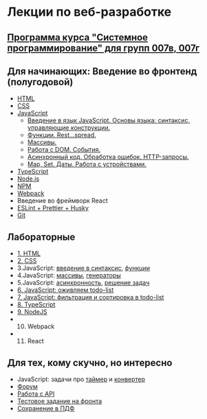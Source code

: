 # Лекции по веб-разработке

## [Программа курса "Системное программирование" для групп 007в, 007г](program-2023.md)

## Для начинающих: Введение во фронтенд (полугодовой)
* [HTML](https://dmitryweiner.github.io/web-lectures/Basic%20-%20HTML.html)
* [CSS](https://dmitryweiner.github.io/web-lectures/Basic%20-%20CSS.html)
* [JavaScript](https://dmitryweiner.github.io/web-lectures/Basic%20-%20JS.html)
  * [Введение в язык JavaScript. Основы языка: синтаксис, управляющие конструкции.](https://dmitryweiner.github.io/web-lectures/JS_part1.html)
  * [Функции. Rest...spread.](https://dmitryweiner.github.io/web-lectures/JS_part2.html)
  * [Массивы.](https://dmitryweiner.github.io/web-lectures/JS_part3.html)
  * [Работа с DOM. События.](https://dmitryweiner.github.io/web-lectures/JS_part4.html)
  * [Асинхронный код. Обработка ошибок. HTTP-запросы.](https://dmitryweiner.github.io/web-lectures/JS_part5.html)
  * [Map, Set. Даты. Работа с устройствами.](https://dmitryweiner.github.io/web-lectures/JS_part6.html)
* [TypeScript](https://dmitryweiner.github.io/web-lectures/Basic%20-%20TypeScript.html)
* [Node.js](https://dmitryweiner.github.io/web-lectures/Basic%20-%20Nodejs.html)
* [NPM](https://dmitryweiner.github.io/web-lectures/Basic%20-%20NPM.html)
* [Webpack](https://dmitryweiner.github.io/web-lectures/Basic%20-%20Webpack.html#/)
* Введение во фреймворк React
* [ESLint + Prettier + Husky](https://dmitryweiner.github.io/web-lectures/EslintPrettierHusky.html)
* [Git](https://dmitryweiner.github.io/web-lectures/Basic%20-%20Git.html)


## Лабораторные

* [1. HTML](src/lab_html.md)
* [2. CSS](src/lab_css.md)
* 3.JavaScript: [введение в синтаксис](src/lab_js_about.md), [функции](src/lab_js_func.md)
* 4.JavaScript: [массивы](src/lab_js_arr.md), [генераторы](src/lab_js_maths.md)
* 5.JavaScript: [асинхронность](src/lab_js_async.md), [решение задач](src/lab_js.md)
* [6. JavaScript: оживляем todo-list](src/lab_js_todo_list.md)
* [7. JavaScript: фильтрация и сортировка в todo-list](src/lab_js_filter.md)
* [8. TypeScript](src/lab_ts.md)
* [9. NodeJS](src/lab_nodejs.md)
* 10. Webpack
* 11. React


## Для тех, кому скучно, но интересно

* JavaScript: задачи про [таймер](src/lab_timer.md) и [конвертер](src/lab_convert.md)
* [Форум](https://github.com/dmitryweiner/web-lectures/blob/main/laba.md)
* [Работа с API](src/api.md)
* [Тестовое задание на фронта](src/test.md)
* [Сохранение в ПДФ](src/pdf.md)